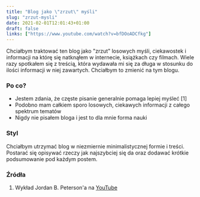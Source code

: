 ```yaml
---
title: "Blog jako \"zrzut\" myśli"
slug: "zrzut-mysli"
date: 2021-02-01T12:01:43+01:00
draft: false
links: ["https://www.youtube.com/watch?v=bfDOoADCfkg"]
---
```


Chciałbym traktować ten blog jako "zrzut" losowych myśli, ciekawostek i informacji na którę się natknąłem w internecie, książkach czy filmach. Wiele razy spotkałem się z treścią, która wydawała mi się za długa w stosunku do ilości informacji w niej zawartych. Chciałbym to zmienić na tym blogu.<!--more-->

### Po co?
- Jestem zdania, że częste pisanie generalnie pomaga lepiej myśleć [1]
- Podobno mam całkiem sporo losowych, ciekawych informacji z całego spektrum tematów
- Nigdy nie pisałem bloga i jest to dla mnie forma nauki

### Styl
Chciałbym utrzymać blog w niezmiernie minimalistycznej formie i treści. Postarać się opisywać rzeczy jak najszybciej się da oraz dodawać krótkie podsumowanie pod każdym postem.

### Źródła
1. Wykład Jordan B. Peterson'a na [YouTube](https://www.youtube.com/watch?v=bfDOoADCfkg)